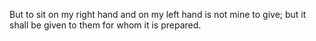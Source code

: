 But to sit on my right hand and on my left hand is not mine to give; but it shall be given to them for whom it is prepared.
